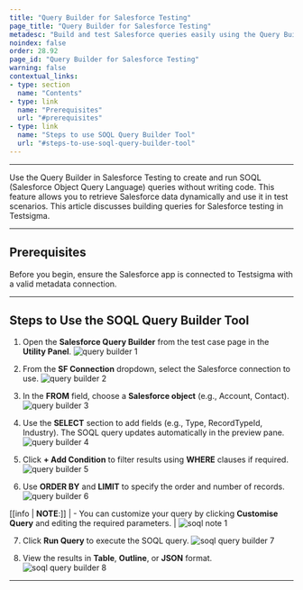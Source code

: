 ```yaml
---
title: "Query Builder for Salesforce Testing"
page_title: "Query Builder for Salesforce Testing"
metadesc: "Build and test Salesforce queries easily using the Query Builder tool in Testsigma. Create, customize, and validate SOQL queries with a user-friendly interface."
noindex: false
order: 28.92
page_id: "Query Builder for Salesforce Testing"
warning: false
contextual_links:
- type: section
  name: "Contents"
- type: link
  name: "Prerequisites"
  url: "#prerequisites"
- type: link
  name: "Steps to use SOQL Query Builder Tool"
  url: "#steps-to-use-soql-query-builder-tool"
---
```


---

Use the Query Builder in Salesforce Testing to create and run SOQL (Salesforce Object Query Language) queries without writing code. This feature allows you to retrieve Salesforce data dynamically and use it in test scenarios. This article discusses building queries for Salesforce testing in Testsigma. 

---

## **Prerequisites**

Before you begin, ensure the Salesforce app is connected to Testsigma with a valid metadata connection.

---

## **Steps to Use the SOQL Query Builder Tool**

1. Open the **Salesforce Query Builder** from the test case page in the **Utility Panel**.
   ![query builder 1](https://s3.amazonaws.com/static-docs.testsigma.com/new_images/projects/salesforce-testing/Query_Builder_for_Salesforce_Testing_1.png)

2. From the **SF Connection** dropdown, select the Salesforce connection to use.
   ![query builder 2](https://s3.amazonaws.com/static-docs.testsigma.com/new_images/projects/salesforce_testing/soql_query_builder_2.1.png)

3. In the **FROM** field, choose a **Salesforce object** (e.g., Account, Contact).
   ![query builder 3](https://s3.amazonaws.com/static-docs.testsigma.com/new_images/projects/salesforce_testing/ssoql_query_builder_3.1.png)

4. Use the **SELECT** section to add fields (e.g., Type, RecordTypeId, Industry). The SOQL query updates automatically in the preview pane.
   ![query builder 4](https://s3.amazonaws.com/static-docs.testsigma.com/new_images/projects/salesforce_testing/soql_query_builder_4.1.png)

5. Click **+ Add Condition** to filter results using **WHERE** clauses if required.
   ![query builder 5](https://s3.amazonaws.com/static-docs.testsigma.com/new_images/projects/salesforce_testing/soql_query_builder_5.1.png)

6. Use **ORDER BY** and **LIMIT** to specify the order and number of records.
   ![query builder 6](https://s3.amazonaws.com/static-docs.testsigma.com/new_images/projects/salesforce_testing/soql_query_builder_6.1.png)

[[info | **NOTE**:]]
| - You can customize your query by clicking **Customise Query** and editing the required parameters. 
| ![soql note 1](https://s3.amazonaws.com/static-docs.testsigma.com/new_images/projects/salesforce_testing/soql_query_builder_note_1.1.png)
   
7. Click **Run Query** to execute the SOQL query.
   ![soql query builder 7](https://s3.amazonaws.com/static-docs.testsigma.com/new_images/projects/salesforce_testing/soql_query_builder_7.1.png)
  
8. View the results in **Table**, **Outline**, or **JSON** format.
   ![soql query builder 8](https://s3.amazonaws.com/static-docs.testsigma.com/new_images/projects/salesforce_testing/soql_query_builder_8.1.png)

---
